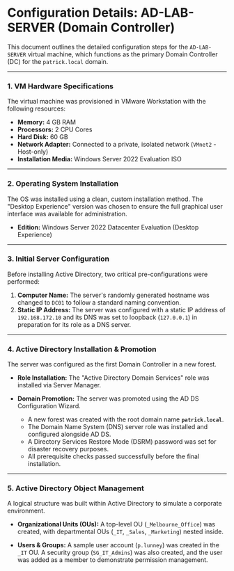 # Configuration Details: AD-LAB-SERVER (Domain Controller)

This document outlines the detailed configuration steps for the `AD-LAB-SERVER` virtual machine, which functions as the primary Domain Controller (DC) for the `patrick.local` domain.

---

### 1. VM Hardware Specifications

The virtual machine was provisioned in VMware Workstation with the following resources:

* **Memory:** 4 GB RAM
* **Processors:** 2 CPU Cores
* **Hard Disk:** 60 GB
* **Network Adapter:** Connected to a private, isolated network (`VMnet2` - Host-only)
* **Installation Media:** Windows Server 2022 Evaluation ISO

---

### 2. Operating System Installation

The OS was installed using a clean, custom installation method. The "Desktop Experience" version was chosen to ensure the full graphical user interface was available for administration.

* **Edition:** Windows Server 2022 Datacenter Evaluation (Desktop Experience)

---

### 3. Initial Server Configuration

Before installing Active Directory, two critical pre-configurations were performed:

1.  **Computer Name:** The server's randomly generated hostname was changed to `DC01` to follow a standard naming convention.
2.  **Static IP Address:** The server was configured with a static IP address of `192.168.172.10` and its DNS was set to loopback (`127.0.0.1`) in preparation for its role as a DNS server.

---

### 4. Active Directory Installation & Promotion

The server was configured as the first Domain Controller in a new forest.

* **Role Installation:** The "Active Directory Domain Services" role was installed via Server Manager.

* **Domain Promotion:** The server was promoted using the AD DS Configuration Wizard.
    * A new forest was created with the root domain name **`patrick.local`**.
    * The Domain Name System (DNS) server role was installed and configured alongside AD DS.
    * A Directory Services Restore Mode (DSRM) password was set for disaster recovery purposes.
    * All prerequisite checks passed successfully before the final installation.

---

### 5. Active Directory Object Management

A logical structure was built within Active Directory to simulate a corporate environment.

* **Organizational Units (OUs):** A top-level OU (`_Melbourne_Office`) was created, with departmental OUs (`_IT`, `_Sales`, `_Marketing`) nested inside.

* **Users & Groups:** A sample user account (`p.lunney`) was created in the `_IT` OU. A security group (`SG_IT_Admins`) was also created, and the user was added as a member to demonstrate permission management.
